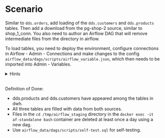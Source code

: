 # Scenario

Similar to `dds.orders`, add loading of the `dds.customers` and `dds.products` tables. Then add a download from the pg-shop-2 source, similar to shop_1_conn.
You also need to author an Airflow DAG that will remove intermediate files from the directory in airflow.

To load tables, you need to deploy the environment, configure connections in Airflow - Admin - Connections and make changes to the config `airflow_data/dags/scripts/airflow_variable.json`, which then needs to be imported into Admin - Variables.

<details>
<summary>Hints</summary>

* For city name look here: `deploy/env`
* Technical fields and everything except `columns`, fill in the same way as orders.
* Look at the column structure (data schema of the two missing tables) through dbeaver by connecting to the sources.
* You can determine "too-long-lived" files using the bash command `find` with parameters.
* Learn JSON data types and how to differentiate between arrays and objects.
* Examine where connections and tables are used in the code to properly populate the configuration file. Use Ctrl+Shift+F to search in the entire repository (if you use VS Code).
* Comment out a section of code, save and run the dag to understand what will break and what it is responsible for.
</details>
<br>

Definition of Done:
* dds.products and dds.customers have appeared among the tables in dwh.
* All three tables are filled with data from both sources.
* Files in the `cd /tmp/airflow_staging` directory in the `docker exec -it af-standalone bash` container are deleted at least once a day using a new dag.
* Use `airflow_data/dags/scripts/self-test.sql` for self-testing.
